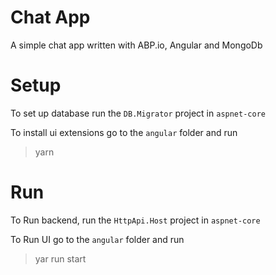 # Chat App

A simple chat app written with ABP.io, Angular and MongoDb

# Setup

To set up database run the `DB.Migrator` project in `aspnet-core`

To install ui extensions go to the `angular` folder and run

> yarn

# Run

To Run backend, run the `HttpApi.Host` project in `aspnet-core`

To Run UI go to the `angular` folder and run

> yar run start
